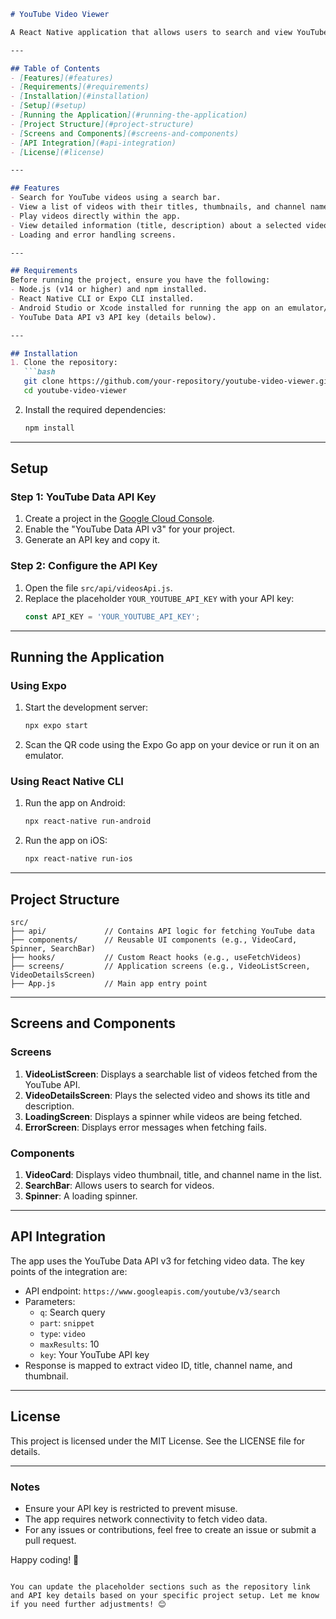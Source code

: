 
```markdown
# YouTube Video Viewer

A React Native application that allows users to search and view YouTube videos. The app fetches data from the YouTube Data API v3, displays video search results in a list, and plays selected videos within the app.

---

## Table of Contents
- [Features](#features)
- [Requirements](#requirements)
- [Installation](#installation)
- [Setup](#setup)
- [Running the Application](#running-the-application)
- [Project Structure](#project-structure)
- [Screens and Components](#screens-and-components)
- [API Integration](#api-integration)
- [License](#license)

---

## Features
- Search for YouTube videos using a search bar.
- View a list of videos with their titles, thumbnails, and channel names.
- Play videos directly within the app.
- View detailed information (title, description) about a selected video.
- Loading and error handling screens.

---

## Requirements
Before running the project, ensure you have the following:
- Node.js (v14 or higher) and npm installed.
- React Native CLI or Expo CLI installed.
- Android Studio or Xcode installed for running the app on an emulator/simulator.
- YouTube Data API v3 API key (details below).

---

## Installation
1. Clone the repository:
   ```bash
   git clone https://github.com/your-repository/youtube-video-viewer.git
   cd youtube-video-viewer
   ```

2. Install the required dependencies:
   ```bash
   npm install
   ```

---

## Setup
### Step 1: YouTube Data API Key
1. Create a project in the [Google Cloud Console](https://console.cloud.google.com/).
2. Enable the "YouTube Data API v3" for your project.
3. Generate an API key and copy it.

### Step 2: Configure the API Key
1. Open the file `src/api/videosApi.js`.
2. Replace the placeholder `YOUR_YOUTUBE_API_KEY` with your API key:
   ```javascript
   const API_KEY = 'YOUR_YOUTUBE_API_KEY';
   ```

---

## Running the Application
### Using Expo
1. Start the development server:
   ```bash
   npx expo start
   ```
2. Scan the QR code using the Expo Go app on your device or run it on an emulator.

### Using React Native CLI
1. Run the app on Android:
   ```bash
   npx react-native run-android
   ```
2. Run the app on iOS:
   ```bash
   npx react-native run-ios
   ```

---

## Project Structure
```
src/
├── api/             // Contains API logic for fetching YouTube data
├── components/      // Reusable UI components (e.g., VideoCard, Spinner, SearchBar)
├── hooks/           // Custom React hooks (e.g., useFetchVideos)
├── screens/         // Application screens (e.g., VideoListScreen, VideoDetailsScreen)
├── App.js           // Main app entry point
```

---

## Screens and Components
### Screens
1. **VideoListScreen**: Displays a searchable list of videos fetched from the YouTube API.
2. **VideoDetailsScreen**: Plays the selected video and shows its title and description.
3. **LoadingScreen**: Displays a spinner while videos are being fetched.
4. **ErrorScreen**: Displays error messages when fetching fails.

### Components
1. **VideoCard**: Displays video thumbnail, title, and channel name in the list.
2. **SearchBar**: Allows users to search for videos.
3. **Spinner**: A loading spinner.

---

## API Integration
The app uses the YouTube Data API v3 for fetching video data. The key points of the integration are:
- API endpoint: `https://www.googleapis.com/youtube/v3/search`
- Parameters:
  - `q`: Search query
  - `part`: `snippet`
  - `type`: `video`
  - `maxResults`: 10
  - `key`: Your YouTube API key
- Response is mapped to extract video ID, title, channel name, and thumbnail.

---

## License
This project is licensed under the MIT License. See the LICENSE file for details.

---

### Notes
- Ensure your API key is restricted to prevent misuse.
- The app requires network connectivity to fetch video data.
- For any issues or contributions, feel free to create an issue or submit a pull request.

Happy coding! 🚀
```

You can update the placeholder sections such as the repository link and API key details based on your specific project setup. Let me know if you need further adjustments! 😊
